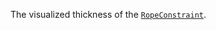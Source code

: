 The visualized thickness of the [`RopeConstraint`](https://create.roblox.com/docs/reference/engine/classes/RopeConstraint).
